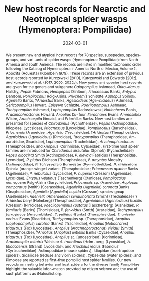 ---
title: 'New host records for Nearctic and Neotropical spider wasps (Hymenoptera: Pompilidae)'
date: '2024-03-01'
doi: ''
journal: Insecta Mundi
issue: '1034'
pagination: '1-32'
zoobank: 'urn:lsid:zoobank.org:pub:853E1294-B73D-43B8-8D82-AFD2E0B00352'

authors:
  - first_name: 'Frank E.' 
    last_name: 'Kurczewski'
    affiliation: '1188 Converse Drive NE Atlanta, GA 30324'
    email: 'kurczewskifrank@gmail.com'
    orcid: ''

  - first_name: 'Rick C.' 
    last_name: 'West'
    affiliation: '6365 Willowpark Way Sooke, BC, Canada V9Z 1L9'
    email: 'rickcwest3@gmail.com'
    orcid: ''

  - first_name: 'Cecilia' 
    last_name: 'Waichert'
    affiliation: 'Departamento de Zoología, Instituto de Ciências Biológicas, Universidade de Brasília Brasília, DF, 70910-900, Brazil'
    email: 'cwaichert@gmail.com'
    orcid: ''


download: 'https://drive.google.com/file/d/1VRl5MdySha2xoA1NUEXEhd_Y_W3h5o6f'

supplementary: ''

keywords:
  - Citizen science
  - Actinopodidae
  - Idiopidae
  - Sicariidae
  - Cybaeidae
  - Pimoidae
  - <i>Pepsis</i>
  - <i>Priocnessus</i>
  - <i>Ageniella</i>
  - <i>Poecilopompilus</i>
  - <i>Tachypompilus</i>
  - <i>Anoplius</i>

categories:
  - Hymenoptera
  - Pompilidae

references:
  - authors: Adams I.
    year: 2020
    title: 'Tawny-horned Spider Wasp (<i>Entypus fulvicornis</i>).'
    pages: 
    doi: 
    url: https://www.inaturalist.org/observations/
    access: (Last accessed 23 September 2022.)

  - authors: Amaya D.
    year: 2022
    title: '<i>Poecilopompilus mixtus</i>.'
    pages: 
    doi: 
    url: https://www.inaturalist.org/observations/126970141
    access: (Last accessed 27 July 2022.)

  - authors: Aranã P.
    year: 2021
    title: 'Genus <i>Poecilopompilus</i>.'
    pages: 
    doi: 
    url: https://www.inaturalist.org/observations/91618296
    access: (Last accessed 18 August 2023.)

  - authors: Arango JD.
    year: 2023a
    title: 'Spider Wasps (Family Pompilidae).'
    pages: 
    doi: 
    url: https://www.inaturalist.org/observations/147333838
    access: (Last accessed 25 January 2023.)

  - authors: Arango JD.
    year: 2023b
    title: '<i>Auplopus pratens</i>.'
    pages: 
    doi: 
    url: https://www.inaturalist.org/observations/149524149
    access: (Last accessed 26 February 2023.)

  - authors: Arango JD.
    year: 2023c
    title: 'Genus <i>Poecilopompilus</i>.'
    pages: 
    doi: 
    url: https://www.inaturalist.org/observations/165649939
    access: (Last accessed 26 February 2023.)

  - authors: Arango JD.
    year: 2023d
    title: 'Genus <i>Poecilopompilus</i>.'
    pages: 
    doi: 
    url: https://www.inaturalist.org/observations/166363520
    access: (Last accessed 8 June 2023.)

  - authors: Arango JD.
    year: 2023e
    title: 'Genus <i>Ageniella</i>.'
    pages: 
    doi: 
    url: https://www.inaturalist.org/observations/173668514
    access: (Last accessed 23 August 2023.)

  - authors: Arango JD.
    year: 2023f
    title: 'Genus <i>Ageniella</i>.'
    pages: 
    doi: 
    url: https://www.inaturalist.org/observations/176554615
    access: (Last accessed 14 August 2023.)

  - authors: Arregui M.
    year: 2023
    title: 'Genus <i>Poecilopompilus</i>.'
    pages: 
    doi: 
    url: https://www.inaturalist.org/observations/147150290
    access: (Last accessed 23 January 2023.)

  - authors: Baraldi F.
    year: 2021
    title: 'Vespa Caçadora de Aranhas.'
    pages: 
    doi: 
    url: https://biofaces.com/post/243163/vespa-cacadora-de-aranhas/
    access: (Last accessed 2 November 2022.)

  - authors: Barrales D.
    year: 2023
    title: 'New World Tarantula-hawk Wasp (Genus <i>Pepsis</i>).'
    pages: 
    doi: 
    url: https://www.inaturalist.org/
    access: (Last accessed 24 July 2023.)

  - authors: Barton MD.
    year: 2022
    title: 'Spider Wasps (Family Pompilidae).'
    pages: 
    doi: 
    url: https://www.inaturalist.org/observations/126268440
    access: (Last accessed 16 July 2022.)

  - authors: Bastian A.
    year: 2023
    title: 'Spider Wasps (Family Pompilidae).'
    pages: 
    doi: 
    url: https://www.inaturalist.org/observations/176858528
    access: (Last accessed 6 August 2023.)

  - authors: Benitez Rosado CA.
    year: 2023
    title: 'Los pompilidos (Pompilidae) son una familia conocidos vulgarmente como avispas de las arañas.'
    pages: 
    doi: 
    url: https://www.facebook.com/carlosalberto.benitezrosado.5/videos/477699691017393
    access: (Last accessed 17 January 2023.)

  - authors: Berger A.
    year: 2023
    title: 'Spider Wasps (Family Pompilidae).'
    pages: 
    doi: 
    url: https://www.inaturalist.org/observations/156740879.
    access: (Last accessed 8 May 2023.)

  - authors: Bertner P.
    year: 2021
    title: 'Spider wasp (Pompilidae) with jumping spider prey.'
    pages: 
    doi: 
    url: https://www.flickr.com/photos/rain
    access: (Last accessed 27 September 2022.)

  - authors: Blackwell K.
    year: 2022
    title: 'Genus <i>Calisoga</i>.'
    pages: 
    doi: 
    url: https://www.inaturalist.org/observations/126289533
    access: (Last accessed 18 July 2022.)

  - authors: Blomberg E.
    year: 2022
    title: 'Spider Wasps (Family Pompilidae).'
    pages: 
    doi: 
    url: https://www.inaturalist.org/observations/145293014
    access: (Last accessed 29 December 2022.)

  - authors: Bonilla NLC.
    year: 2021
    title: 'Tarántula atrapada por un avispon.'
    pages: 
    doi: 
    url: https://www.facebook.com/photo/?fbid=440759925265
    access: (Last accessed 11 April 2023.)

  - authors: Braden S.
    year: 2015
    title: 'Spider Wasps (Family Pompilidae).'
    pages: 
    doi: 
    url: https://www.inaturalist.org/observations/126840167
    access: (Last accessed 29 July 2022.)

  - authors: Brøndum SH.
    year: 2004
    title: 'Old and New World Tarantula-hawk Wasps (Genus <i>Hemipepsis</i>).'
    pages: 
    doi: 
    url: https://www.inaturalist.org/observations/122770313
    access: (Last accessed 24 June 2022.)

  - authors: Cambra-Torok RA, Quintero Arias D, Miranda RJ.
    year: 2004
    title: 'Presas, compartamiento de anidación y neuvos registros de distribución en Pompílidos Neotropicas (Hymenoptera: Pompilidae). Tecnociência 6'
    pages: 95–109
    doi: 
    url: 
    access: 

  - authors: Campbell C.
    year: 2022
    title: 'Rusty Spider Wasp (<i>Tachypompilus ferrugineus</i>).'
    pages: 
    doi: 
    url: https://www.inaturalist.org/observations/132679790
    access: (Last accessed 28 August 2022.)

  - authors: Castillo J.
    year: 2023
    title: 'Araña vs Avispa.'
    pages: 
    doi: 
    url: https://www.facebook.com/JOCH84/videos/752007626551868
    access: (Last accessed 25 March 2023.)

  - authors: Cavalcanti JPFT.
    year: 2023a
    title: 'Videos da vespa.'
    pages: 
    doi: 
    url: https://www.instagram.com/reel/CwG1thPOPsm/?utm_source=ig_
    access: (Last accessed 18 August 2023.)

  - authors: Cavalcanti JPFT.
    year: 2023b
    title: 'Videos da vespa.'
    pages: 
    doi: 
    url: https://www.instagram.com/reel/CwG2aGIMEmx/?utm_source=ig_
    access: (Last accessed 18 August 2023.)

  - authors: Cavalcanti JPFT.
    year: 2023c
    title: 'Videos da vespa.'
    pages: 
    doi: 
    url: https://www.instagram.com/reel/CwG240fRRq0/?utm_source=ig_web_copy_link&igshid=MzRlODBiNWFlZA%3D%3D
    access: (Last accessed 18 August 2023.)

  - authors: Cavalcanti JPFT.
    year: 2023d
    title: 'Videos da vespa.'
    pages: 
    doi: 
    url: https://www.instagram.com/reel/CwG3H61Rfo4/?utm_source=ig_web_copy_link&igshid=MzRlODBiNWFlZA%3D%3D
    access: (Last accessed 18 August 2023.)

  - authors: Chalatz A.
    year: 2023
    title: 'Genus <i>Dipogon</i>.'
    pages: 
    doi: 
    url: https://www.inaturalist.org/observations/172005423
    access: (Last accessed 9 July 2023.)

  - authors: Churruarin IM.
    year: 2023
    title: 'Genus <i>Poecilopompilus. </i>'
    pages: 
    doi: 
    url: https://www.inaturalist.org/observations/150409347
    access: (Last accessed 18 March 2023.)

  - authors: Copas W.
    year: 2022
    title: 'Spider Wasps (Family Pompilidae).'
    pages: 
    doi: 
    url: https://www.inaturalist.org/observations/132161801
    access: (Last accessed 24 August 2022.)

  - authors: Copperi S, Pompozzi G, Barneche JA, Ferretti NE.
    year: 2011
    title: 'Datos preliminares acerca de interacciones entre dos avispas pompílidas y tarántulas en el sur de Buenos Aires, Argentina. BioScriba 4'
    pages: 13–20
    doi: 
    url: 
    access: 

  - authors: Cowles JH.
    year: 2019
    title: 'Pompillid [sic] wasp – Female.'
    pages: 
    doi: 
    url: https://bugguide.net/node/view/1638708/bgimage
    access: (Last accessed 18 November 2022.)

  - authors: Darnell C.
    year: 2022
    title: '<i>Priocnessus nuperus. </i>Available at https://uk.inaturalist.org/observations/126895068. (Last accessed 24 September 2022.)'
    pages: 
    doi: 
    url: https://uk.inaturalist.org/observations/126895068
    access: (Last accessed 24 September 2022.)

  - authors: Dasher L.
    year: 2022
    title: 'Spider Wasps (Family Pompilidae).'
    pages: 
    doi: 
    url: https://www.inaturalist.org/observations/133688888
    access: (Last accessed 4 September 2022.)

  - authors: de la Peña H.
    year: 2023
    title: 'Avispa caza tarantulas. Humberto_diap.'
    pages: 
    doi: 
    url: https://www.facebook.com/tropico.salvajee/videos/473951687763616
    access: (Last accessed 2 May 2023.)

  - authors: Delgado A.
    year: 2023a
    title: 'A Zona Protectora Cerros De Escazu.'
    pages: 
    doi: 
    url: https://www.facebook.com/photo?fbid=89528123516
    access: (Last accessed 9 April 2023.)

  - authors: Delgado A.
    year: 2023b
    title: 'A Zona Protectora Cerros De Escazu.'
    pages: 
    doi: 
    url: https://www.facebook.com/photo?fbid=89528121516
    access: (Last accessed 9 April 2023.)

  - authors: De Minca R.
    year: 2023
    title: 'New World Tarantula-hawk Wasps (Genus <i>Pepsis</i>).'
    pages: 
    doi: 
    url: https://www.inaturalist.org/
    access: (Last accessed 20 March 2023.)

  - authors: Densley K.
    year: 2020
    title: '<i>Priocnessus apache. </i>'
    pages: 
    doi: 
    url: https://uk.inaturalist.org/observations/52594342
    access: (Last accessed 24 September 2022.)

  - authors: Dias PLC.
    year: 2023
    title: 'Spider Wasps (Family Pompilidae).'
    pages: 
    doi: 
    url: https://www.inaturalist.org/observations/152590381
    access: (Last accessed 28 March 2023.)

  - authors: Díaz C.
    year: 2013
    title: 'Avispa caza tarántulas.'
    pages: 
    doi: 
    url: https://www.facebook.com/yochaparri/photos/pb.100063526244690.-2207520000./1474632032753359/?type=3
    access: (Last accessed 25 March 2023.)

  - authors: Díaz L.
    year: 2023
    title: '#spiderwasp, #tarantulahawk.'
    pages: 
    doi: 
    url: https://www.facebook.com/reel/805262407734079
    access: (Last accessed 25 August 2023.)

  - authors: Dickinson JL, Shirk J, Bonter D, Bonney R, Crain R, Martin J, Phillips T, Purcell K.
    year: 2012
    title: 'The current state of citizen science as a tool for ecological research and public engagement. Frontiers in Ecology and Environment 10'
    pages: 291–297
    doi: 
    url: 
    access: 

  - authors: Domingues VS.
    year: 2023
    title: 'Subfamily Pepsinae.'
    pages: 
    doi: 
    url: https://www.inaturalist.org/observations/151210192
    access: (Last accessed 15 March 2023.)

  - authors: Durocher R.
    year: 2015
    title: 'Pompilidae Poecilopompilus vs. Metazygia.'
    pages: 
    doi: 
    url: https://www.facebook.com/photo?fbid=1015
    access: (Last accessed 6 July 2022.)

  - authors: Estefaína S, Toscano-Gadea Aisenberg A.
    year: 2013
    title: 'Spider hawk in sand dunes: <i>Anoplius bicinctus </i>(Hymenoptera: Pompilidae), a parasitoid wasp of the sex-role reversed spider <i>Allocosa brasiliensis </i>(Araneae: Lycosidae). Journal of Insect Behavior 26'
    pages: 514–524
    doi: 
    url: 
    access: 

  - authors: Evans HE.
    year: 1951
    title: 'A taxonomic study of the Nearctic spider wasps belonging to the tribe Pompilini (Hymenoptera: Pompilidae). Part II. Genus <i>Anoplius </i>Dufour. Transactions of the American Entomological Society 76'
    pages: 207–361
    doi: 
    url: 
    access: 

  - authors: Evans HE.
    year: 1953
    title: 'Comparative ethology and the systematics of spider wasps. Systematic Zoology 2'
    pages: 155–172
    doi: 
    url: 
    access: 

  - authors: Evans HE, Yoshimoto CM.
    year: 1962
    title: 'The ecology and nesting behavior of the Pompilidae (Hymenoptera) of the northeastern United States. Miscellaneous Publications of the Entomological Society of America 3'
    pages: 67–119
    doi: 
    url: 
    access: 

  - authors: Fengler B.
    year: 2018
    title: 'Avispa Araña.'
    pages: 
    doi: 
    url: https://www.instagram.com/p/BrSygP5B9LK/
    access: (Last accessed 12 February 2023.)

  - authors: Ferreira Righi A.
    year: 2023
    title: 'Blue-black Spider Wasps (Genus <i>Anoplius</i>).'
    pages: 
    doi: 
    url: https://www.inaturalist.org/observations/
    access: (Last accessed 15 August 2023.)

  - authors: Fogliani V.
    year: 2017
    title: 'Guêpe pepsi vs matoutou.'
    pages: 
    doi: 
    url: https://www.flickr.com/photos/159861222@N05/46625993264/in/
    access: (Last accessed 26 August 2023.)

  - authors: Gallice G.
    year: 2023
    title: '<i>Pepsis completa. </i>'
    pages: 
    doi: 
    url: https://www.inaturalist.org/observations/186048460
    access: (Last accessed 3 October 2023.)

  - authors: Ganime D.
    year: 2022
    title: 'Spider Wasps (Family Pompilidae).'
    pages: 
    doi: 
    url: https://www.inaturalist.org/observations/132208905
    access: (Last accessed 24 August 2022.)

  - authors: Gorey J.
    year: 2023
    title: '<i>Xerochares expulsus. </i> Green E, 2022. Interrupted Spider Wasp (<i>Poecilopompilus interruptus</i>).'
    pages: 
    doi: 
    url: https://www.inaturalist.org/observations/146960796.
    access: (Last accessed 20 January 2023.)

  - authors: Green E.
    year: 2023
    title: 'Interrupted Spider Wasp (<i>Poecilopompilus interruptus</i>).'
    pages: 
    doi: 
    url: https://www.inaturalist.org/observations/131376651
    access: (Last accessed 18 August 2022.)


  - authors: Gros E, Durand F.
    year: 2013
    title: 'Les Pompiles. Comportement/Clédes Genres. Arvernsis–Hors–Série n° 1. Sociétéd’histoire naturelle Alcide-d’Orbigny; Aubière, France'
    pages: 183 p
    doi: 
    url: 
    access: 

  - authors: Harris A.
    year: 2022
    title: 'Genus <i>Tachypompilus</i>.'
    pages: 
    doi: 
    url: https://www.inaturalist.org/observations/127859077
    access: (Last accessed 27 July 2022.)

  - authors: Heiss JS.
    year: 2004
    title: 'Revision of the Nearctic spider genus <i>Calymmaria </i>(Araneae: Hahniidae). Journal of Arachnology 32'
    pages: 457
    doi: 
    url: 
    access: 

  - authors: Hicks C.
    year: 2023
    title: 'Genus <i>Tachypompilus</i>.'
    pages: 
    doi: 
    url: https://www.inaturalist.org/observations/178100316
    access: (Last accessed 13 August 2023.)

  - authors: Higgott J.
    year: 2023
    title: '<i>Priochilus </i>with <i>Ctenus</i>.'
    pages: 
    doi: 
    url: https://www.flickr.com/photos/sequella/52740863484/in/datetaken/
    access: (Last accessed 25 March 2023.)

  - authors: Hjalmarson E.
    year: 2022
    title: '<i>Pepsis terminata</i>.'
    pages: 
    doi: 
    url: https://www.inaturalist.org/observations/145871215
    access: (Last accessed 5 January 2023.)

  - authors: Hopkins A.
    year: 2019
    title: 'Genus <i>Poecilopompilus</i>.'
    pages: 
    doi: 
    url: https://www.inaturalist.org/observations/142004785
    access: (Last accessed 15 November 2022.)

  - authors: Ivanov S.
    year: 2020
    title: 'Unknown spider wasp – <i>Sericopompilus apicalis – </i>Female<i>.'
    pages: 
    doi: 
    url: https://bugguide.net/node/view/1876066/bgpage
    access: (Last accessed 29 December 2022.)

  - authors: Jiménez MA.
    year: 2014
    title: 'Pompilidae cazado araña (Hymenoptera). Bolivia.'
    pages: 
    doi: 
    url: https://www.flickr.com/photos/92235938@
    access: (Last accessed 8 August.)

  - authors: Jimenez N.
    year: 2023
    title: 'Spider Wasps (Family Pompilidae).'
    pages: 
    doi: 
    url: https://www.inaturalist.org/observations/184642087
    access: (Last accessed 24 September 2023.)

  - authors: Kelley T.
    year: 2023
    title: 'Interrupted Spider Wasp (<i>Poecilopompilus interruptus</i>).'
    pages: 
    doi: 
    url: https://www.inaturalist.org/observations/
    access: (Last accessed 27 June 2023.)

  - authors: Krombein KV.
    year: 1979
    title: 'Family Pompilidae. p. 1523-1570, <i>In</i>: Krombein KV, Hurd PD Jr, Smith DR, and Burks BD (Eds.). Catalog of Hymenoptera in America North of Mexico. Volume 2, Apocrita (Aculeata). Smithsonian Institution Press, Washington, DC'
    pages: 1199–2209
    doi: 
    url: 
    access: 

  - authors: Kurczewski FE.
    year: 1989
    title: 'Ecology, mating, and nesting of <i>Tachypompilus ferrugineus nigrescens </i>(Hymenoptera: Pompilidae). Great Lakes Entomologist 22'
    pages: 75–78
    doi: 
    url: 
    access: 

  - authors: Kurczewski FE.
    year: 2010
    title: 'Prey and nesting behavior of some North American spider wasps (Hymenoptera: Pompilidae). Northeastern Naturalist 17'
    pages: 115–124
    doi: 
    url: 
    access: 

  - authors: Kurczewski FE, Edwards GB.
    year: 2012
    title: 'Hosts, nesting behavior, and ecology of some North American spider wasps (Hymenoptera: Pompilidae). Southeastern Naturalist 11 (Monograph 4)'
    pages: 1–71
    doi: 
    url: 
    access: 

  - authors: Kurczewski FE, Edwards GB, Pitts JP.
    year: 2017
    title: 'Hosts, nesting behavior, and ecology of some North American spider wasps (Hymenoptera: Pompilidae), II. Southeastern Naturalist 16 (Monograph 9)'
    pages: 1–82
    doi: 
    url: 
    access: 

  - authors: Kurczewski FE, Hedin M, West RC.
    year: 2023
    title: 'Nesting behavior of the spider wasp <i>Calopompilus pyrrhomelas </i>(Walker) (Hymenoptera: Pompilidae). Insecta Mundi 0980'
    pages: 1–7
    doi: 
    url: 
    access: 

  - authors: Kurczewski FE, Kiernan DH.
    year: 2015
    title: 'Analysis of spider wasp host selection in the eastern Great Lakes Region (Hymenoptera: Pompilidae). Northeastern Naturalist 22 (Monograph 11)'
    pages: 1–88
    doi: 
    url: 
    access: 

  - authors: Kurczewski FE, Kurczewski EJ.
    year: 1968
    title: 'Host records for some North American Pompilidae (Hymenoptera) with a discussion of factors in prey selection. Journal of the Kansas Entomological Society 41'
    pages: 1–33
    doi: 
    url: 
    access: 

  - authors: Kurczewski FE, Pitts JP, Elliott NB.
    year: 2013
    title: 'Annotated list of spider wasps from the Bahamas, with description of a new species of <i>Tachypompilus </i>(Hymenoptera: Pompilidae). Caribbean Naturalist 5'
    pages: 1–28
    doi: 
    url: 
    access: 

  - authors: Kurczewski FE, Stoll JW, West RC, Kissane KC, Chesshire PR, Cobb NS.
    year: 2022a
    title: 'Geographic variation in host selection in the spider wasps <i>Entypus unifasciatus </i>(Say) and <i>Tachypompilus ferrugineus </i>(Say) (Hymenoptera: Pompilidae), II. Insecta Mundi 0925'
    pages: 1–73
    doi: 
    url: 
    access: 

  - authors: Kurczewski FE, West RC, Waichert C, Kissane KC, Ubick D, Pitts JP.
    year: 2020
    title: 'New and unusual host records for North American and South American spider wasps (Hymenoptera: Pompilidae). Zootaxa 4891'
    pages: 1–112
    doi: 
    url: 
    access: 

  - authors: Kurczewski FE, West RC, Waichert C, Pitts JP.
    year: 2022b
    title: 'Additional new and unusual host records for Western Hemisphere spider wasps (Hymenoptera: Pompilidae). Insecta Mundi 0928'
    pages: 1–32
    doi: 
    url: 
    access: 

  - authors: Laravidal I.
    year: 2022
    title: 'Genus <i>Poecilopompilus</i>.'
    pages: 
    doi: 
    url: https://www.inaturalist.org/observations/145438723
    access: (Last accessed 31 December 2022.)

  - authors: Lashley K.
    year: 2022
    title: 'Tarantula Hawk Wasp carrying away a Pinktoe Tarantula.'
    pages: 
    doi: 
    url: https://www.instagram.com/p/CakqP52rBIS/
    access: (Last accessed 20 September 2022.)

  - authors: Launay F, Launay J.
    year: 2019
    title: 'New World Tarantula-hawk Wasp (Genus <i>Pepsis</i>).'
    pages: 
    doi: 
    url: https://www.inaturalist.org/observations/149987473
    access: (Last accessed 7 March 2023.)

  - authors: Léotard G.
    year: 2022
    title: '<i>Pepsis heros</i>.'
    pages: 
    doi: 
    url: https://www.inaturalist.org/observations/143170546
    access: (Last accessed 29 November 2022.)

  - authors: Lim C.
    year: 2022
    title: 'New World Tarantula-hawk Wasps (Genus <i>Pepsis</i>).'
    pages: 
    doi: 
    url: https://www.inaturalist.org/observations/135628680
    access: (Last accessed 19 September 2022.)

  - authors: Littledale S.
    year: 2022
    title: 'Tribe Pompilini.'
    pages: 
    doi: 
    url: https://www.inaturalist.org/observations/142124353
    access: (Last accessed 19 November 2022.)

  - authors: Lopez H.
    year: 2019
    title: 'Milde’s Tarantula-hawk Wasp (<i>Pepsis mildei</i>).'
    pages: 
    doi: 
    url: https://www.inaturalist.org/observations/80561765
    access: (Last accessed 22 October 2022.)

  - authors: Luiz D.
    year: 2017
    title: '<i>Pepsis chrysoptera </i>Burm., 1872 caçando.'
    pages: 
    doi: 
    url: www.biofaces.com/post/77176/pepsis-chrysoptera-burm-1872-cacando/
    access: (Last accessed 5 June 2018.)

  - authors: Luiz D.
    year: 2022
    title: 'New World Tarantula hawk-Wasps (Genus <i>Pepsis</i>).'
    pages: 
    doi: 
    url: https://www.inaturalist.org/observations/
    access: (Last accessed 15 January 2023.)

  - authors: Mahlmann T.
    year: 2023
    title: '<i>Pepsis plutus</i>.'
    pages: 
    doi: 
    url: https://www.inaturalist.org/observations/152752178
    access: (Last accessed 1 April 2023.)

  - authors: Martins RP.
    year: 1991
    title: 'Nesting behavior and prey of <i>Poecilopompilus algidus fervidus </i>and <i>Tachypompilus xanthopterus </i>(Hyme-noptera: Pompilidae). Journal of the Kansas Entomological Society 64'
    pages: 231–236
    doi: 
    url: 
    access: 

  - authors: Marty C.
    year: 2023
    title: 'Spider Wasps (Family Pompilidae).'
    pages: 
    doi: 
    url: https://www.inaturalist.org/observations/175812907
    access: (Last accessed 15 August 2023.)

  - authors: Medina AG.
    year: 2021
    title: 'Pompilidae rredando Theraphosinae.'
    pages: 
    doi: 
    url: https://biofaces.com/post/264386/pompilidae-rredando-theraphosinae/
    access: (Last accessed 26 January 2023.)

  - authors: Melton CW.
    year: 2018
    title: 'Spider Wasp with paralyzed spider – Female.'
    pages: 
    doi: 
    url: https://bugguide.net/node/view/1613879/bg
    access: (Last accessed 18 November 2022.)

  - authors: Melton CW.
    year: 2023
    title: '<i>Entypus unifasciatus</i>–female.'
    pages: 
    doi: 
    url: https://bugguide.net/node/view/2237007/bgimage
    access: (Last accessed 29 August 2023.)

  - authors: Mikolayenko L.
    year: 2023
    title: 'Five-spotted Spider Wasp (<i>Episyron quinquenotatus</i>).'
    pages: 
    doi: 
    url: https://www.inaturalist.org/obs
    access: (Last accessed 13 June 2023.)

  - authors: Miller R.
    year: 2020
    title: 'Spider Wasps (Family Pompilidae).'
    pages: 
    doi: 
    url: https://www.inaturalist.org/observations/143239017
    access: (Last accessed 29 November 2022.)

  - authors: Miller R.
    year: 2023
    title: 'Spider Wasps (Family Pompilidae).'
    pages: 
    doi: 
    url: https://www.inaturalist.org/observations/180972310
    access: (Last accessed 31 August 2023.)

  - authors: Montag M.
    year: 2022
    title: 'Spider Wasps (Family Pompilidae).'
    pages: 
    doi: 
    url: https://www.inaturalist.org/observations/143254019
    access: (Last accessed 4 December 2022.)

  - authors: Mulligan M.
    year: 2022
    title: 'Spider Wasps (Family Pompilidae).'
    pages: 
    doi: 
    url: https://www.inaturalist.org/observations/125299117
    access: (Last accessed 12 July 2022.)

  - authors: Nessel L.
    year: 2022
    title: 'Genus <i>Priocnessus. </i>'
    pages: 
    doi: 
    url: https://www.inaturalist.org/observations/136002131
    access: (Last accessed 26 September 2022.)

  - authors: Newblom GR.
    year: 2023
    title: 'Genus <i>Ageniella</i>.'
    pages: 
    doi: 
    url: https://www.inaturalist.org/observations/171036863
    access: (Last accessed 5 July 2023.)

  - authors: Ortiz AD.
    year: 2021
    title: 'Pompilidae (avispa cazadoras de arañas).'
    pages: 
    doi: 
    url: https://www.instagram.com/p/CPcaeGLgaTd/
    access: (Last accessed 10 February 2023.)

  - authors: Peguero AM.
    year: 2022a
    title: 'Avispa en República Dominicana.'
    pages: 
    doi: 
    url: https://www.facebook.com/photo.php?fbid=49582130
    access: (Last accessed 25 March 2023.)

  - authors: Peguero AM.
    year: 2022b
    title: 'Avispa en República Dominicana.'
    pages: 
    doi: 
    url: https://www.facebook.com/photo/?fbid=489465359059
    access: (Last accessed 25 March 2023.)

  - authors: Peper TS.
    year: 2023
    title: 'Queria dividir essa experiência com vocês. Vespa muito comum aqui vulgo cavalo do cão capturando uma caranguejeira 2x maior que ele.'
    pages: 
    doi: 
    url: https://www.facebook.com/tiago.peper.7/videos/5898369550222585/?idor
    access: (Last accessed 7 January 2023.)

  - authors: Pinto Santana HD.
    year: 2022
    title: 
    pages: 
    doi: 
    url: https://www.inaturalist.org/observations/125713962.
    access: (Last accessed 12 July 2022.)

  - authors: Rabelo de Almeida LR.
    year: 2014
    title: 'Caribbean orange-horned Tarantula Hawk (<i>Pepsis ruficornis</i>).'
    pages: 
    doi: 
    url: https://www.inaturalist.org/observations/150079801
    access: (Last accessed 2 March 2023.)

  - authors: Rabelo de Almeida LR.
    year: 2017
    title: 'Tarantula hawk-Wasps and Allies (Tribe Pepsini).'
    pages: 
    doi: 
    url: https://www.inaturalist.org/observations/149358764
    access: (Last accessed 24 February 2023.)

  - authors: Racker E.
    year: 2023a
    title: 'Open-holed trapdoors (Family Pycnothelidae); Genus <i>Chirodamus</i>.'
    pages: 
    doi: 
    url: https://www.inaturalist.org/observations/147295126
    access: (Last accessed 25 January 2023.)

  - authors: Racker E.
    year: 2023b
    title: 'Open-holed trapdoors (Family Pycnothelidae); Genus <i>Chirodamus</i>.'
    pages: 
    doi: 
    url: https://www.inaturalist.org/observations/147295127
    access: (Last accessed 25 January 2023.)

  - authors: Ramseyer L.
    year: 2022
    title: '<i>Pimoa curvata</i>.'
    pages: 
    doi: 
    url: https://www.inaturalist.org/observations/178944708
    access: (Last accessed 18 August 2023.)

  - authors: Raney H.
    year: 2022
    title: 'Spider Wasps (Family Pompilidae).'
    pages: 
    doi: 
    url: https://www.inaturalist.org/observations/133397471
    access: (Last accessed 3 September 2022.)

  - authors: Rapoza M, Pitts JP, Waichert C.
    year: 2019
    title: 'Behavioral records on Neotropical species of <i>Anoplius </i>Dufour. Journal of the Kansas Entomological Society 92'
    pages: 569–575
    doi: 
    url: 
    access: 

  - authors: Reck P.
    year: 2009
    title: 'Genus <i>Poecilopompilus</i>.'
    pages: 
    doi: 
    url: https://www.inaturalist.org/observations/147921417
    access: (Last accessed 3 February 2023.)

  - authors: Riensche M.
    year: 2022
    title: 'Rusty Spider Wasp (<i>Tachypompilus ferrugineus</i>).'
    pages: 
    doi: 
    url: https://www.inaturalist.org/observations/124588294
    access: (Last accessed 2 July 2022.)

  - authors: Rodrigues VF.
    year: 2023a
    title: '<i>Pepsis albocincta </i>with Idiopidae.'
    pages: 
    doi: 
    url: https://www.facebook.com/Viniciuspunkpunk/videos/1737954023043710.
    access: (Last accessed 27 March 2023.)

  - authors: Rodrigues VF.
    year: 2023b
    title: '<i>Pepsis albocincta </i>with Idiopidae.'
    pages: 
    doi: 
    url: https://www.facebook.com/Viniciuspunkpunk/videos/1224383385120934
    access: (Last accessed 27 March 2023.)

  - authors: Rodrigues VF.
    year: 2023c
    title: '<i>Pepsis albocincta </i>with Idiopidae.'
    pages: 
    doi: 
    url: https://www.facebook.com/photo?fbid=2383862701786169&set=pcb.2383870385118734
    access: (Last accessed 27 March 2023.)

  - authors: Rodrigues VF.
    year: 2023d
    title: '<i>Pepsis albocincta </i>with Idiopidae.'
    pages: 
    doi: 
    url: https://www.facebook.com/photo/?fbid=2383863088452797&set=pcb.2383870385118734
    access: (Last accessed 27 March 2023.)

  - authors: Romano F, Marting Vidaurre NA.
    year: 2023
    title: 'Tarantula hawk.'
    pages: 
    doi: 
    url: https://www.instagram.com/p/CnYUU59twn3/
    access: (Last accessed 6 February 2023.)

  - authors: Romano P.
    year: 2011
    title: 'Genus <i>Tachypompilus</i>.'
    pages: 
    doi: 
    url: https://www.inaturalist.org/observations/128302840
    access: (Last accessed 28 July 2022.)

  - authors: Scazzina P.
    year: 2022
    title: '<i>Pepsis aciculata. </i>'
    pages: 
    doi: 
    url: https://www.inaturalist.org/observations/143533589
    access: (Last accessed 7 December 2022.)

  - authors: Schmidt M, Born-Schmidt G.
    year: 2022
    title: '<i>Xerochares expulsus</i>.'
    pages: 
    doi: 
    url: https://www.inaturalist.org/observations/141312756
    access: (Last accessed 8 November 2022.)

  - authors: Schulten D.
    year: 2022
    title: 'Spider Wasps (Family Pompilidae).'
    pages: 
    doi: 
    url: https://www.inaturalist.org/observations/140790048
    access: (Last accessed 3 November 2022.)

  - authors: Shorma J.
    year: 2022
    title: '<i>Pepsis egregia</i>.'
    pages: 
    doi: 
    url: https://www.inaturalist.org/observations/127640128
    access: (Last accessed 25 July 2022.)

  - authors: Soares de Lucena M.
    year: 2021
    title: 'Cobras e Serpentes Identificação e discussão Biólogo Henrique.'
    pages: 
    doi: 
    url: https://www.facebook.com/mirtes.delucena/videos/740433770247929?idorvanity=635796423993560
    access: (Last accessed 13 Januay 2023.)

  - authors: Sobreiro RF.
    year: 2022
    title: 'Spider Wasps (Family Pompilidae).'
    pages: 
    doi: 
    url: https://www.inaturalist.org/observations/145748499
    access: (Last accessed 26 January 2023.)

  - authors: Sullivan JC.
    year: 2022
    title: 'Spider Wasps (Family Pompilidae).'
    pages: 
    doi: 
    url: https://www.inaturalist.org/observations/133143237
    access: (Last accessed 1 September 2022.)

  - authors: Sykes M.
    year: 2023a
    title: 'Mildei’s Tarantula-hawk Wasp (<i>Pepsis mildei</i>).'
    pages: 
    doi: 
    url: https://www.inaturalist.org/observations/171874289
    access: (Last accessed 9 July 2023.)

  - authors: Sykes M.
    year: 2023b
    title: 'Mildei’s Tarantula-hawk Wasp (<i>Pepsis mildei</i>).'
    pages: 
    doi: 
    url: https://www.facebook.com/reel/1238247663725758
    access: (Last accessed 9 July 2023.)

  - authors: Telles CR.
    year: 2023
    title: 'Spider Wasps (Family Pompilidae).'
    pages: 
    doi: 
    url: https://www.inaturalist.org/observations/167866393
    access: (Last accessed 1 July 2023.)

  - authors: Tejada Sartorius GU.
    year: 2020
    title: 'Thisbe’s Tarantula-hawk Wasp (<i>Pepsis thisbe</i>).'
    pages: 
    doi: 
    url: https://www.inaturalist.org/observations/133132346
    access: (Last accessed 31 August 2022.)

  - authors: Tharp R.
    year: 2022
    title: 'Elegant Tarantula-hawk Wasps (<i>Pepsis menechma</i>).'
    pages: 
    doi: 
    url: https://www.inaturalist.org/observations/133218842
    access: (Last accessed 22 September 2022.)

  - authors: Timm CD.
    year: 2023
    title: 'Vespa-caçadora (Pepsis sp.) predadando aranha-lobo (Lycosa erythrognatha).'
    pages: 
    doi: 
    url: https://www.flickr.com/photos/cdtimm/8733019363/in/album-72157611471152217/
    access: (Last accessed 29 March 2023.)

  - authors: Torres JA.
    year: 2016
    title: '<i>Pepsis ruficornis</i>/<i>Avicularia laeta </i>juvenile.'
    pages: 
    doi: 
    url: https://www.facebook.com/groups/1391135034504604?hoisted_section_header_type=recently_seen&multi_permalinks=1761250800826357
    access: (Last accessed 25 March 2023.)

  - authors: Torres R.
    year: 2022
    title: 'Rusty Spider Wasp (<i>Tachypompilus ferrugineus</i>).'
    pages: 
    doi: 
    url: https://www.inaturalist.org/observations/125390633
    access: (Last accessed 9 July 2022.)

  - authors: Townes H.
    year: 1957
    title: 'Nearctic wasps of the subfamilies Pepsinae and Ceropalinae. Bulletin of the United States National Museum 209'
    pages: 1–286
    doi: 
    url: 
    access: 

  - authors: Ubillas J.
    year: 2022
    title: 'Ischnocoline Tarantulas (Subfamily Ischnocolinae).'
    pages: 
    doi: 
    url: https://www.inaturalist.org/observations/144055184
    access: (Last accessed 15 January 2023.)

  - authors: Vandvoorde H.
    year: 2023
    title: 'New World Tarantula-hawk Wasps (Genus <i>Pepsis</i>).'
    pages: 
    doi: 
    url: https://www.inaturalist.org/observations/151729384
    access: (Last accessed 20 March 2023.)

  - authors: Vardy CR.
    year: 2000
    title: 'The New World tarantula-hawk wasp genus <i>Pepsis </i>Fabricius (Hymenoptera: Pompilidae). Part 1. Introduction and the <i>P. rubra </i>species-group. Zoologische Verhandelingen 332'
    pages: 1–86
    doi: 
    url: 
    access: 

  - authors: Vardy CR.
    year: 2002
    title: 'The New World tarantula-hawk wasp genus <i>Pepsis </i>Fabricius (Hymenoptera: Pompilidae). Part 2. The <i>P. grossa </i>to <i>P. deaurata </i>groups. Zoologische Verhandelingen 337'
    pages: 1–135
    doi: 
    url: 
    access: 

  - authors: Vardy CR.
    year: 2005
    title: 'The New World tarantula-hawk wasp genus <i>Pepsis </i>Fabricius (Hymenoptera: Pompilidae). Part 3. The <i>P. inclyta </i>to <i>P. auriguttata </i>groups. Zoologische Verhandelingen 79'
    pages: 1–305
    doi: 
    url: 
    access: 

  - authors: Waichert C, Rodriguez J, Wasbauer MS, Von Dohlen CD, Pitts JP.
    year: 2015
    title: 'Molecular phylogeny and systematics of spider wasps (Hymenoptera: Pompilidae): redefining subfamily boundaries and the origin of the family. Zoological Journal of the Linnean Society 175'
    pages: 271–287
    doi: 
    url: 
    access: 

  - authors: Wasbauer MS, Kimsey LS.
    year: 1985
    title: 'California spider wasps of the subfamily Pompilinae (Hymenoptera: Pompilidae). Bulletin of the California Insect Survey 26'
    pages: 1–130
    doi: 
    url: 
    access: 

  - authors: Welch C.
    year: 2022
    title: 'Tarantula-hawk Wasps and Allies (Tribe Pepsini).'
    pages: 
    doi: 
    url: https://www.inaturalist.org/observations/126229001
    access: 

  - authors: Wilcox RD.
    year: 2023
    title: 'Spider Wasps (Family Pompilidae).'
    pages: 
    doi: 
    url: https://www.inaturalist.org/observations/179211284
    access: (Last accessed 23 August 2023.)

  - authors: Wills M.
    year: 2022a
    title: 'Rusty Spider Wasp (<i>Tachypompilus ferrugineus</i>); <i>Tigrosa georgicola</i>.'
    pages: 
    doi: 
    url: https://www.inaturalist.org/observations/131368688
    access: (Last accessed 19 August 2022.)

  - authors: Wills M.
    year: 2022b
    title: 'Rusty Spider Wasp (<i>Tachypompilus ferrugineus</i>); <i>Tigrosa georgicola</i>.'
    pages: 
    doi: 
    url: https://www.inaturalist.org/observations/131368689
    access: (Last accessed 19 August 2022.)

  - authors: Wills M.
    year: 2022c
    title: 'Rusty Spider Wasp (<i>Tachypompilus ferrugineus</i>); <i>Tigrosa georgicola</i>.'
    pages: 
    doi: 
    url: https://www.inaturalist.org/observations/131368690
    access: (Last accessed 19 August 2022.)

  - authors: Wills M.
    year: 2022d
    title: 'Rusty Spider Wasp (<i>Tachypompilus ferrugineus</i>); <i>Tigrosa georgicola</i>.'
    pages: 
    doi: 
    url: https://www.inaturalist.org/observations/131368694
    access: (Last accessed 19 August 2022.)

  - authors: Wilson JS, Pitts JP.
    year: 2007
    title: 'New host associations for New World spider wasps (Hymenoptera: Pompilidae). Journal of the Kansas Entomological Society 80'
    pages: 223–228
    doi: 
    url: 
    access: 

  - authors: World Spider Catalog.
    year: 2020
    title: 'Version 21.0. Natural History Museum Bern.'
    pages: 
    doi: 
    url: http://wsc.nmbe.ch
    access: (Last accessed 22 March 2022.)

  - authors: Zaldua US.
    year: 2020
    title: 'Género Entypus (avispas caza tarantulas).'
    pages: 
    doi: 
    url: https://www.instagram.com/p/B-j3xwpAQVF/
    access: (Last accessed 10 February 2023.)

  - authors: Zanella L.
    year: 2023
    title: 'Genus <i>Tachypompilus</i>.'
    pages: 
    doi: 
    url: https://www.inaturalist.org/observations/146978219
    access: (Last accessed 21 January 2023.)

abstract: 'We present new and atypical host records for 78 species, subspecies, species-groups, and vari¬ants of spider wasps (Hymenoptera: Pompilidae) from North America and South America. The records are listed in modified taxonomic order following the Catalog of Hymenoptera in America North of Mexico, Volume 2, Apocrita (Aculeata) (Krombein 1979)<i>. </i>These records are an extension of previous host records reported by Kurczewski (2010), Kurczewski and Edwards (2012), and Kurczewski et al. (2017, 2020, 2022b). New genus and species host records are given for the genera and subgenera <i>Calopompilus </i>Ashmead, <i>Chiro¬damus </i>Haliday, <i>Pepsis </i>Fabricius, <i>Hemipepsis </i>Dahlbom, <i>Priocnessus </i>Banks, <i>Entypus </i>Dahlbom, <i>Pompilocalus </i>Roig-Alsina, <i>Priocnemis </i>Schiødte, <i>Auplopus </i>Spinola, <i>Ageniella </i>Banks, ?<i>Aridestus </i>Banks, <i>Agenioideus </i>(<i>Age¬nioideus</i>) Ashmead, <i>Sericopompilus </i>Howard, <i>Episyron </i>Schiødte, <i>Poecilopompilus </i>Ashmead, <i>Tachypompilus </i>Ashmead, <i>Lophopompilus </i>Radoszkowski, <i>Notiochares </i>Banks, <i>Arachnophroctonus </i>Howard, <i>Anoplius </i>Du¬four, <i>Xerochares </i>Evans, <i>Ammosphex </i>Wilcke, <i>Arachnospila </i>Kincaid, and <i>Priochilus </i>Banks. New host families are presented for species of <i>Chirodamus </i>(Pycnothelidae), <i>Pepsis </i>(Actinopodidae, Idiopidae, Lycosidae), <i>Priocnessus </i>(Lycosidae), <i>Pompilocalus </i>(Barychelidae), <i>Priocnemis </i>(Araneidae), <i>Ageniella </i>(Trechaleidae), ?<i>Aridestus </i>(Theraphosidae), <i>Agenioideus </i>(<i>Agenioideus</i>) (Pimoidae), <i>Tachypompilus </i>(Theraphosidae, Am-aurobiidae, Sicariidae), <i>Lophopompilus </i>(Tracheleidae), <i>Arachnophroctonus </i>(Theraphosidae), and <i>Anoplius </i>(Corinnidae, Cybaeidae). First-time host spider families are introduced for <i>Chirodamus hirsutulus </i>(Spinola) (Pycnothelidae), <i>Pepsis albocinta </i>Smith (Actinopodidae), <i>P. elevata </i>Fabricius (Theraphosidae, Lycosidae), <i>P. plutus </i>Erichson (Theraphosidae), <i>P. amyntas </i>Mocsáry (Actinopodidae), <I>P. </I>?<i>chrysoptera </i>Burmeister (Pyc¬nothelidae), <I>P</I>. <i>viridisetosa </i>Spinola (orange-winged variant) (Theraphosidae); <i>Priocnessus apache </i>Banks (Agelenidae), <i>P. nebulosus </i>(Lycosidae), <i>P. nuperus </i>(Cresson) (Agelenidae, Lycosidae), <i>Entypus velutinus </i>(Taschenberg) (Ctenidae), <i>Pompilocalus nemequene </i>Roig-Alsina (Barychelidae), <i>Priocnemis </i>sp. (Araneidae), <i>Auplopus comparatus </i>(Smith) (Sparassidae), <i>Ageniella </i>(<i>Ageniella</i>) <i>coronata </i>Banks (Gnaphosidae), <i>Ageniella </i>(<i>Ageniella</i>) <i>cupida </i>(Cresson) species-group (Agelenidae), <i>Ageniella </i>(<i>Ameragenia</i>) <i>sanguinolenta </i>(Smith) (Trechaleidae), ?<i>Aridestus bergi </i>(Holmberg) (Theraphosidae), <i>Agenioideus </i>(<i>Agenioideus</i>) <i>humilis </i>(Cresson) (Pimoidae), <i>Poecilopompilus costatus </i>(Taschenberg) (Araneidae), <i>P. familiaris </i>(Banks) (Thomisidae), <i>P. fer¬vidus </i>(Smith) (Araneidae), <i>Tachypompilus ferrugineus </i>(Amaurobiidae), <i>T. pallidus </i>(Banks) (Theraphosidae), <I>T</I>. <i>unicolor cerinus </i>Evans (Sicariidae), <i>Tachypompilus </i>sp. (Theraphosidae), <i>Anoplius </i>(<i>Lophopompilus</i>) <i>carolina </i>(Banks) (Trachelidae), <i>Anoplius </i>(<i>Notiochares</i>) <i>triquetrus </i>(Fox) (Lycosidae), <i>Anoplius </i>(A<i>rachnophroctonus</i>) <i>vividus </i>(Smith) (Theraphosidae), ?<i>Anoplius </i>(<i>Anoplius</i>) <i>imbellis </i>Banks (Cybaeidae), <i>Anoplius triquetrus </i>(Fox) (Lycosidae), <i>Anoplius </i>sp. [undescribed] (Corinnidae), <i>Arachnospila imitatrix </i>Wahis or <i>A. trochilinus </i>(Holm¬berg) (Lycosidae), <i>A. titicacaensis </i>(Strand) (Lycosidae), and <i>Priochilus regius </i>(Fabricius) (Cyrtaucheniidae). Actinopodidae (mouse spiders), Idiopidae (true trapdoor spiders), Sicariidae (recluse and violin spiders), Cybaeidae (water spiders), and Pimoidae are reported as first-time pompilid host spider families. Our new records on nesting behavior and host spiders for the diverse family Pompilidae highlight the valuable infor¬mation provided by citizen science and the use of such platforms as iNaturalist.org.'

---